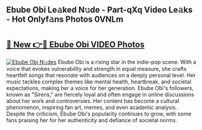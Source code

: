 ## Ebube Obi Le𝚊ked N𝚞de - Part-qXq Video Le𝚊ks - Hot Onlyf𝚊ns Photos 0VNLm

# <h2><a href="http://ac11216.deff.icu/?id=Ebube+Obi">🔗 New 👉🔴 Ebube Obi VIDEO Photos</a></h2>

[![Ebube Obi N𝚞des](https://i.imgur.com/rIISA9y.gif)](http://ac11216.deff.icu/?id=Ebube+Obi)
Ebube Obi is a rising star in the indie-pop scene. With a voice that evokes vulnerability and strength in equal measure, she crafts heartfelt songs that resonate with audiences on a deeply personal level. Her music tackles complex themes like mental health, heartbreak, and societal expectations, making her a voice for her generation. Ebube Obi's followers, known as "Sirens," are fiercely loyal and often engage in online discussions about her work and controversies. Her content has become a cultural phenomenon, inspiring fan art, memes, and even academic analysis. Despite the criticism, Ebube Obi's popularity continues to grow, with some fans praising her for her authenticity and defiance of societal norms.
